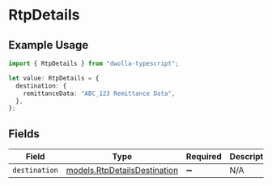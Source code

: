 # RtpDetails

## Example Usage

```typescript
import { RtpDetails } from "dwolla-typescript";

let value: RtpDetails = {
  destination: {
    remittanceData: "ABC_123 Remittance Data",
  },
};
```

## Fields

| Field                                                              | Type                                                               | Required                                                           | Description                                                        |
| ------------------------------------------------------------------ | ------------------------------------------------------------------ | ------------------------------------------------------------------ | ------------------------------------------------------------------ |
| `destination`                                                      | [models.RtpDetailsDestination](../models/rtpdetailsdestination.md) | :heavy_minus_sign:                                                 | N/A                                                                |